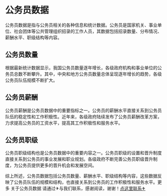 # 公务员数据

公务员数据是指与公务员相关的各种信息和统计数据。公务员是国家机关、事业单位、社会团体等公共管理组织招录的工作人员，其数据包括招录数量、分布情况、薪酬水平、职级结构等内容。

## 公务员数量

根据最新统计数据显示，我国公务员数量逐年增长，各级政府机构和事业单位的公务员总数不断攀升。其中，中央和地方公务员数量总体呈现逐年增长的趋势，各级公务员队伍规模不断扩大。

## 公务员薪酬

公务员薪酬是公务员数据中的重要指标之一。公务员的薪酬水平直接关系到公务员队伍的稳定性和工作积极性。近年来，各级政府陆续发布了公务员薪酬改革方案，力求提高公务员的工资水平，提高其工作积极性和服务水平。

## 公务员职级

公务员职级结构也是公务员数据中的重要内容之一。公务员职级的设置和晋升制度直接关系到公务员的事业发展和职业规划。各级政府不断完善公务员职级晋升制度，为公务员提供更多的晋升机会和发展空间。

综上所述，公务员数据包括公务员数量、薪酬水平、职级结构等内容，这些数据反映了公务员队伍的规模和结构，也直接关系到公务员的工作积极性和服务水平。更多 关于公务员数据 请通过✈与我们联系，感谢阅读，谢谢！[点这里联系✈](https://b.k02.cc)